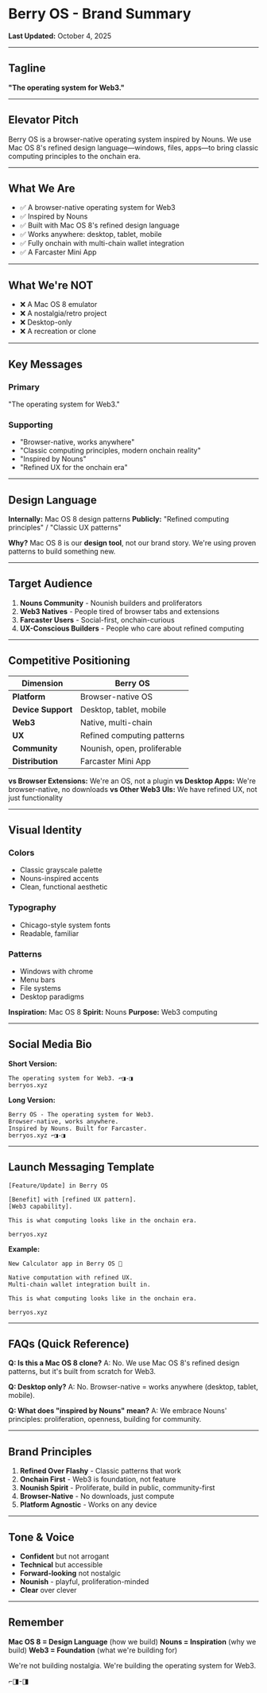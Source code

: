 # Berry OS - Brand Summary

**Last Updated:** October 4, 2025

---

## Tagline

**"The operating system for Web3."**

---

## Elevator Pitch

Berry OS is a browser-native operating system inspired by Nouns. We use Mac OS 8's refined design language—windows, files, apps—to bring classic computing principles to the onchain era.

---

## What We Are

- ✅ A browser-native operating system for Web3
- ✅ Inspired by Nouns
- ✅ Built with Mac OS 8's refined design language
- ✅ Works anywhere: desktop, tablet, mobile
- ✅ Fully onchain with multi-chain wallet integration
- ✅ A Farcaster Mini App

---

## What We're NOT

- ❌ A Mac OS 8 emulator
- ❌ A nostalgia/retro project
- ❌ Desktop-only
- ❌ A recreation or clone

---

## Key Messages

### Primary
"The operating system for Web3."

### Supporting
- "Browser-native, works anywhere"
- "Classic computing principles, modern onchain reality"
- "Inspired by Nouns"
- "Refined UX for the onchain era"

---

## Design Language

**Internally:** Mac OS 8 design patterns
**Publicly:** "Refined computing principles" / "Classic UX patterns"

**Why?** Mac OS 8 is our **design tool**, not our brand story. We're using proven patterns to build something new.

---

## Target Audience

1. **Nouns Community** - Nounish builders and proliferators
2. **Web3 Natives** - People tired of browser tabs and extensions
3. **Farcaster Users** - Social-first, onchain-curious
4. **UX-Conscious Builders** - People who care about refined computing

---

## Competitive Positioning

| Dimension | Berry OS |
|-----------|----------|
| **Platform** | Browser-native OS |
| **Device Support** | Desktop, tablet, mobile |
| **Web3** | Native, multi-chain |
| **UX** | Refined computing patterns |
| **Community** | Nounish, open, proliferable |
| **Distribution** | Farcaster Mini App |

**vs Browser Extensions:** We're an OS, not a plugin
**vs Desktop Apps:** We're browser-native, no downloads
**vs Other Web3 UIs:** We have refined UX, not just functionality

---

## Visual Identity

### Colors
- Classic grayscale palette
- Nouns-inspired accents
- Clean, functional aesthetic

### Typography
- Chicago-style system fonts
- Readable, familiar

### Patterns
- Windows with chrome
- Menu bars
- File systems
- Desktop paradigms

**Inspiration:** Mac OS 8
**Spirit:** Nouns
**Purpose:** Web3 computing

---

## Social Media Bio

**Short Version:**
```
The operating system for Web3. ⌐◨-◨
berryos.xyz
```

**Long Version:**
```
Berry OS - The operating system for Web3.
Browser-native, works anywhere.
Inspired by Nouns. Built for Farcaster.
berryos.xyz ⌐◨-◨
```

---

## Launch Messaging Template

```
[Feature/Update] in Berry OS

[Benefit] with [refined UX pattern].
[Web3 capability].

This is what computing looks like in the onchain era.

berryos.xyz
```

**Example:**
```
New Calculator app in Berry OS 🧮

Native computation with refined UX.
Multi-chain wallet integration built in.

This is what computing looks like in the onchain era.

berryos.xyz
```

---

## FAQs (Quick Reference)

**Q: Is this a Mac OS 8 clone?**
A: No. We use Mac OS 8's refined design patterns, but it's built from scratch for Web3.

**Q: Desktop only?**
A: No. Browser-native = works anywhere (desktop, tablet, mobile).

**Q: What does "inspired by Nouns" mean?**
A: We embrace Nouns' principles: proliferation, openness, building for community.

---

## Brand Principles

1. **Refined Over Flashy** - Classic patterns that work
2. **Onchain First** - Web3 is foundation, not feature
3. **Nounish Spirit** - Proliferate, build in public, community-first
4. **Browser-Native** - No downloads, just compute
5. **Platform Agnostic** - Works on any device

---

## Tone & Voice

- **Confident** but not arrogant
- **Technical** but accessible
- **Forward-looking** not nostalgic
- **Nounish** - playful, proliferation-minded
- **Clear** over clever

---

## Remember

**Mac OS 8 = Design Language** (how we build)
**Nouns = Inspiration** (why we build)
**Web3 = Foundation** (what we're building for)

We're not building nostalgia.
We're building the operating system for Web3.

⌐◨-◨

